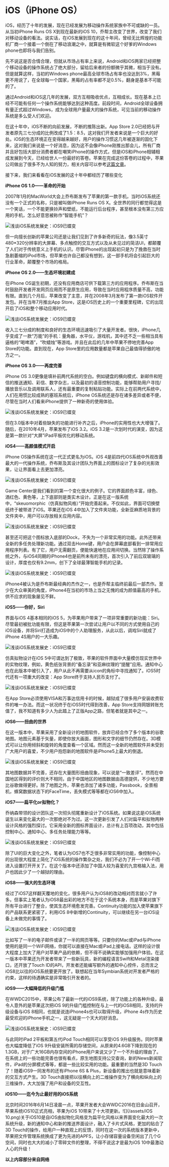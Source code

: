 # iOS（iPhone OS）

iOS，经历了十年的发展，现在已经发展为移动操作系统家族中不可或缺的一员。从当初iPhone Runs OS X到现在最新的iOS 10，乔帮主改变了世界，改变了我们对移动设备的看法。说实话，在iOS发展到现在的这十年间，曾经无比辉煌的功能机厂商一个接着一个倒在了移动浪潮之中，就算是有微软这个好爹的Windows phone也即将与我们告别。

先不说这是否合情合理，但就从市场占有率上来说，Android和iOS两家已经把整个移动设备的操作系统占了绝大部分，留给后来者的份额微乎其微，相当于没有。但是就算这样，当初的Windows phone最高全球市场占有率也没达到3%，黑莓更不用说了，在全球每一个国家，黑莓的占有率都不足0.5%，翻身是基本不可能的了。

通过Android和iOS这几年的发展，双方互相吸收优点，互相成长。现在基本上已经不可能有任何一个操作系统能够达到这种高度。前段时间，Android全球设备拥有量正式超过Windows，成为全球用户量最大的操作系统，可见当前的移动操作系统是多么受人们欢迎。

在这十年中，iOS不断的向前发展，不断的推陈出新。App Store 2.0已经把与开发者原先三七分成的比例改成了1.5：8.5，这对我们开发者来说是一个巨大的好处。iOS的生态环境正在变得越来越好，用户的操作习惯这几年被逐渐的固化下来，这对我们来说是一个好消息，因为这不会像iPhone刚推出那会儿，所有厂商并且好包括大部分消费者都在嘲笑iPhone的操作方式，但是iOS和iPhone相辅相成发展到今天，已经给世人一份最好的答卷。苹果在完成这份答卷的过程中，苹果公司做出了很多不为人知的努力，相关内容可以参考[这篇文章](https://www.zhihu.com/question/39684892)。

接下来，我们来看看在iOS发展的这十年中都经历了哪些变化

**iPhone OS 1.0——革命的开始**

2007年1月的MacWorld大会上乔布斯发布了苹果的第一款手机，当时iOS系统还没有一个正式的名称，只是被叫做iPhone Runs OS X。全世界的同行都觉得这是一个笑话，一个不能更换铃声和壁纸，不能运行后台程序，甚至根本没有第三方应用的手机，怎么好意思被称作“智能手机”？

![](http://img.ithome.com/newsuploadfiles/2015/6/20150620_071136_418.jpg "浅谈iOS系统发展史：iOS9已蝶变")

但一向擅长创新的苹果公司还是让我们见到了许多新奇的玩法，像3.5英寸480\*320分辨率的大屏幕、多点触控的交互方式以及从未见过的简洁UI，都颠覆了人们对于传统意义上手机的认识。尽管iPhone的出现起初只是为了挽救在当时急剧萎缩的iPod市场，但苹果也许自己都没有想到，这一部手机将会引起巨大的行业革命，颠覆整个市场的格局。

**iPhone OS 2.0——生态坏境初建成**

在iPhone OS诞生初期，还没有应用商店可供下载第三方的应用程序。乔布斯在当时鼓励开发者开发网页应用而不是原生应用，导致在当时应用程序质量不高，功能有限。直到几个月后，苹果改变了主意，并在2008年3月发布了第一款iOS软件开发包。并在当年7月推出App Store，这是iOS历史上的一个重要里程碑，它的出现开启了iOS和整个移动应用时代。

![](http://img.ithome.com/newsuploadfiles/2015/6/20150620_071136_477.jpg "浅谈iOS系统发展史：iOS9已蝶变")

收入三七分成的制度和良好的生态环境迅速吸引了大量开发者。很快，iPhone几乎变成了一款“万能”的手机：量角器，水平仪，游戏机，其中还不乏一些相当具有逼格的“喝啤酒”，“吹蜡烛”等游戏。并且在此后的几年中苹果不停地完善App Store的功能。直到现在，App Store里的应用数量都是苹果自己最值得骄傲的地方之一。

**iPhone OS 3.0——再度完善**

iPhone OS 3.0更像是填补前两代系统的空白。例如键盘的横向模式、新邮件和短信的推送通知、彩信、数字杂志，以及最初的语音控制功能，能够帮助用户寻找/播放音乐以及调用联系人，还有最重要的复制粘贴功能。实际上在前两代系统中，人们在用惯比较成熟的塞班系统后，iPhone OS系统还是存在诸多差异或者不便，尽管在当时人们看来iPhone提供了一种新奇的使用体验。

![](http://img.ithome.com/newsuploadfiles/2015/6/20150620_071136_527.jpeg "浅谈iOS系统发展史：iOS9已蝶变")

但在3.0版本中对着些缺失的功能进行补齐之后，iPhone的实用性也大大增强了。随后，在2010年4月，苹果发布了iOS 3.2。iOS 3.2是一次划时代的演变，因为这是第一款针对“大屏”iPad平板优化的移动系统。

**iOS4——高颜值模式开启**

iPhone OS操作系统在这一代正式更名为iOS。iOS 4是前四代iOS系统中外观改善最大的一代操作系统，乔布斯及其设计团队为界面上的图标设计了复杂的光影效果，让让界面看上去更加漂亮。

![](http://img.ithome.com/newsuploadfiles/2015/6/20150620_071136_569.gif "浅谈iOS系统发展史：iOS9已蝶变")

Game Center是我们看到的第一个变化很大的例子。它的界面颜色丰富，绿色、酒红色、黄色等，上下底部则是类实木设计。正是在这一版系统中，“skeuomorphic（仿真拟物风格）”开始完善起来。不仅如此，界面可切换壁纸终于被带进了iOS。苹果还在iOS 4中加入了文件夹功能，全新亚麻质地背景的文件夹中，用户可以存放相关应用内容。

![](http://img.ithome.com/newsuploadfiles/2015/6/20150620_071136_609.png "浅谈iOS系统发展史：iOS9已蝶变")

甚至还可把这个图标放入底部的Dock，不失为一个非常实用的功能。此外还带来全新的多任务处理新功能。通过双击Home键，用户会在屏幕底部看到一排常用应用程序列表。有了它，用户无需翻页，便能快速地在应用间切换。当然除了操作系统之外，与iOS4同期的iPhone4也是前所未有的漂亮，首次引入了前后双玻璃的设计，厚度也仅有9.2mm，创下了全球最薄智能手机的记录。

![](http://img.ithome.com/newsuploadfiles/2015/6/20150620_071136_698.jpg "浅谈iOS系统发展史：iOS9已蝶变")

iPhone4被认为是乔布斯最经典的杰作之一，也是乔帮主临终前最后一部杰作。至少在大众审美的角度，iPhone4在当初的市场上当之无愧的成为颜值最高的手机，供不应求的现象屡见不鲜。

**iOS5——你好，Siri**

界面与iOS 4基本相同的iOS 5，为苹果用户带来了一项非常重要的新功能：Siri。尽管最初被批功能有限，但这是苹果第一次尝试让用户以不同的方式使用自己的iOS设备，并将Siri打造成为iOS中的个人助理服务，从此以后，调戏Siri就成了iPhone 4S用户的一大乐趣。

![](http://img.ithome.com/newsuploadfiles/2015/6/20150620_071136_737.jpg "浅谈iOS系统发展史：iOS9已蝶变")

仿真拟物设计在iOS 5中可谓达到了极致，苹果的软件界面中大量模仿现实世界中的实物纹理，例如，黄色纸张背景的“备忘录”和亚麻纹理的“提醒”应用。通知中心也在此版本中被引入了，用户从此不再需要从icon的角标中寻找通知了。iOS5时代还有一项重大的改变：App Store终于支持人民币支付了。

![](http://img.ithome.com/newsuploadfiles/2015/6/20150620_071136_765.jpg "浅谈iOS系统发展史：iOS9已蝶变")

在App Store必须使用VISA和万事达信用卡的时候，越狱成了很多用户安装收费软件的唯一办法。而这一状况终于在iOS5时代得到改善，App Store支持网银转账充值了，我不知道有多少人为此踏上了正版App之路，但笔者就是其中之一。

**iOS6——扭曲的世界**

在这一版本中，苹果采用了全新设计的地图软件，放弃已经合作了多个版本的谷歌地图。地图元素基于矢量，即使你放大画面，图形和文字的细节仍然存在。3D模式可以让你用倾斜和旋转的角度查看一个区域。然而这一全新的地图软件并未受到广大用户的喜爱，不少用户抱怨新的地图软件是iPhone5上最大的倒退。

![](http://img.ithome.com/newsuploadfiles/2015/6/20150620_071136_804.jpg "浅谈iOS系统发展史：iOS9已蝶变")

其地图数据并不完善，还存在大量图形扭曲现象，可以说是“一致差评”。然而在中国地区得到的评价则大不相同，由于中国地区的地图数据由高德提供，不少地方要比谷歌做得更好。除了地图之外，苹果也添加了诸多功能，Passbook，全景相机，蜂窝数据状态下的FaceTime，丢失模式等等都在iOS6中加入。

**iOS7——扁平化or拟物化？**

乔纳森带领的设计团队这一次彻头彻尾重新设计了iOS系统。如果说这是iOS系统诞生以来变化最大的一次那绝对不为过。这一次更新引发了人们对扁平和拟物两种设计风格的强烈探讨。它采用全新的图标界面设计，总计有上百项改动，其中包括控制中心、通知中心、多任务处理能力等等。

![](http://img.ithome.com/newsuploadfiles/2015/6/20150620_071136_844.jpg "浅谈iOS系统发展史：iOS9已蝶变")

除了UI的巨大变化之外，笔者认为iOS7也不乏很多非常实用的功能，像控制中心的出现很大程度上简化了iOS系统的操作繁杂之处，我们不必为了开一个Wi-Fi而进入设置打开开关了。在这个版本中还添加了中国人较为喜爱的九宫格输入法，用户也因此少了一个越狱的理由。

**iOS8——强大的生态环境**

经过了iOS7这样翻天覆地的变化，很多用户认为iOS8的改动相对而言就小了许多。但事实上笔者认为iOS8最出彩的地方不在于这个系统本身，而是苹果对旗下所有平台进行了整合，使其生态环境愈发完善。Continuity功能的加入使苹果旗下的产品联系更紧密了，利用iOS 8中新增的Continuity，可以继续在另一台iOS设备上未做完的事情了。

![](http://img.ithome.com/newsuploadfiles/2015/6/20150620_071136_870.png "浅谈iOS系统发展史：iOS9已蝶变")

比如写了一半的电子邮件或读了一半的网页等等。只要你的Mac或iPad与iPhone使用的是同一个WiFi网络，你就可以直接在Mac或iPad上接电话。这样的设计很大程度上加大了用户对苹果产品的依赖，但不得不说确实能够加强用户体验。在这一版本中苹果还为开发者带来了一些新玩具，新的编程语言Swift和Metal渲染接口，还开放了Touch ID的API，开发者还能编写额外的通知中心控件，总而言之iOS8比以往的iOS系统要更开放了。联想起在当年Symbian系统对开发者严格的约束，这样的待遇确实是非常吸引开发者的。

**iOS9——大幅降低的升级门槛**

在WWDC2015中，苹果公布了最新一代的iOS9系统，除了功能上的各种升级，最令人意外的是苹果这次把iOS 9的升级门槛控制在与上一代的iOS8相同，支持的升级设备与iOS 8相同，也就是说连iPhone4s也可以取得升级，iPhone 4s作为历史最受欢迎的iPhone手机之一，这无疑是一个天大的好消息。

![](http://img.ithome.com/newsuploadfiles/2015/6/20150620_071136_941.jpg "浅谈iOS系统发展史：iOS9已蝶变")

与此同时iPad 2平板和第五代iPod Touch相同可以享受iOS 9升级服务。同时苹果也大幅度降低了iOS 9升级安装所需的存储空间，从原来的4.6GB下降到现在的1.3GB，对于广大16GB内存空间的iPhone用户来说又少了一个不升级的理由了。在系统上的一些功能完善也很有看点，原生地图支持公交查询，新的News新闻软件，iPad的分屏模式等等，都是一些比较实用的功能。最重要的当然是3D Touch了！随着iOS9一同发布的还有iPhone 6S & Plus，新设备的推出也就是意味着新的交互方式产生。3D Touch直接把以往横向上的二维操作变为了横向和纵向上的三维操作，大大加强了用户和设备的交互性。

**iOS10——迄今为止最好用的iOS系统**

北京时间2016年6月14日凌晨一点，苹果开发者大会WWDC2016在旧金山召开，苹果系统iOS10正式亮相，苹果为iOS 10带来了十大项更新。![](/assets/iOS 10.png)关于iOS10是自iOS由拟物化风格变为扁平化风格以来界面变化最大的一次系统升级，新的通知中心和新的推送界面设计，融入了卡片式风格，更加的贴合了3D Touch的操作，给用户一种直观上的反馈，同时在这一次的系统版本更新中，苹果把文件管理系统换成了更为先进的APFS，让小存储容量设备空闲出了几个G空间，同时也大大的减小了零碎文件的整理，不得不说这才是最为iOS 10中最激动人心的升级！







**以上内容部分来自网络**


